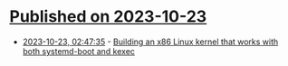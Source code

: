 # [Published on 2023-10-23](index.md)

* [2023-10-23, 02:47:35](https://lobste.rs/s/rjpld4/building_x86_linux_kernel_works_with_both) - [Building an x86 Linux kernel that works with both systemd-boot and kexec](https://iliana.fyi/blog/kexec-systemd-boot-kernel-image/)
